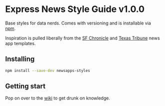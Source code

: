 # Express News Style Guide v1.0.0

Base styles for data nerds. Comes with versioning and is installable via [npm](https://www.npmjs.com/).

Inspiration is pulled liberally from the [SF Chronicle](https://github.com/sfchronicle/newsapp-template) and [Texas Tribune](https://github.com/texastribune/newsapps-graphic-kit) news app templates.

## Installing

```sh
npm install --save-dev newsapps-styles
```

## Getting start

Pop on over to the [wiki](https://github.com/sa-express-news/express-news-styleguide/wiki) to get drunk on knowledge.
